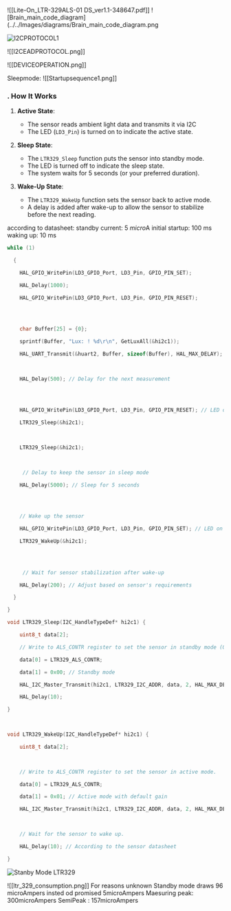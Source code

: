 

```C
 
```
![[Lite-On_LTR-329ALS-01 DS_ver1.1-348647.pdf]]
![Brain_main_code_diagram](../../Images/diagrams/Brain_main_code_diagram.png

![I2CPROTOCOL1](Sensors)

![[I2CEADPROTOCOL.png]]

![[DEVICEOPERATION.png]]




Sleepmode:
![[Startupsequence1.png]]
### . **How It Works**

1. **Active State**:
    
    - The sensor reads ambient light data and transmits it via I2C
    - The LED (`LD3_Pin`) is turned on to indicate the active state.
2. **Sleep State**:
    
    - The `LTR329_Sleep` function puts the sensor into standby mode.
    - The LED is turned off to indicate the sleep state.
    - The system waits for 5 seconds (or your preferred duration).
3. **Wake-Up State**:
    
    - The `LTR329_WakeUp` function sets the sensor back to active mode.
    - A delay is added after wake-up to allow the sensor to stabilize before the next reading.

according to datasheet: 
standby current: 5 $micro$A
initial startup: 100 ms
waking up: 10 ms 

```C
while (1)

  {

    HAL_GPIO_WritePin(LD3_GPIO_Port, LD3_Pin, GPIO_PIN_SET);

    HAL_Delay(1000);

    HAL_GPIO_WritePin(LD3_GPIO_Port, LD3_Pin, GPIO_PIN_RESET);

  
  

    char Buffer[25] = {0};

    sprintf(Buffer, "Lux: ! %d\r\n", GetLuxAll(&hi2c1));

    HAL_UART_Transmit(&huart2, Buffer, sizeof(Buffer), HAL_MAX_DELAY);

  

    HAL_Delay(500); // Delay for the next measurement

  
  

    HAL_GPIO_WritePin(LD3_GPIO_Port, LD3_Pin, GPIO_PIN_RESET); // LED off (indicate sleep)

    LTR329_Sleep(&hi2c1);

  

    LTR329_Sleep(&hi2c1);

  

     // Delay to keep the sensor in sleep mode

    HAL_Delay(5000); // Sleep for 5 seconds

  
  

    // Wake up the sensor

    HAL_GPIO_WritePin(LD3_GPIO_Port, LD3_Pin, GPIO_PIN_SET); // LED on (indicate wake-up)

    LTR329_WakeUp(&hi2c1);

  
  

     // Wait for sensor stabilization after wake-up

    HAL_Delay(200); // Adjust based on sensor's requirements

  }

}
```

```C
void LTR329_Sleep(I2C_HandleTypeDef* hi2c1) {

    uint8_t data[2];

    // Write to ALS_CONTR register to set the sensor in standby mode (0x00).

    data[0] = LTR329_ALS_CONTR;

    data[1] = 0x00; // Standby mode

    HAL_I2C_Master_Transmit(hi2c1, LTR329_I2C_ADDR, data, 2, HAL_MAX_DELAY);

    HAL_Delay(10);

}

  

void LTR329_WakeUp(I2C_HandleTypeDef* hi2c1) {

    uint8_t data[2];

  

    // Write to ALS_CONTR register to set the sensor in active mode.

    data[0] = LTR329_ALS_CONTR;

    data[1] = 0x01; // Active mode with default gain

    HAL_I2C_Master_Transmit(hi2c1, LTR329_I2C_ADDR, data, 2, HAL_MAX_DELAY);

  

    // Wait for the sensor to wake up.

    HAL_Delay(10); // According to the sensor datasheet

}
```
![Stanby Mode LTR329](StandbyModeLTR329.png)

![[ltr_329_consumption.png]]
For reasons unknown Standby mode draws 96 microAmpers insted od promised 5microAmpers
Maesuring peak: 300microAmpers
SemiPeak : 157microAmpers